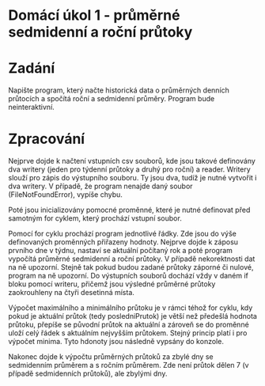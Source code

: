 # Domácí úkol 1 - průměrné sedmidenní a roční průtoky
# Zadání 
Napište program, který načte historická data o průměrných denních průtocích a spočítá roční a sedmidenní průměry. Program bude neinteraktivní.

# Zpracování 
Nejprve dojde k načtení vstupních csv souborů, kde jsou takové definovány dva writery (jeden pro týdenní průtoky a druhý pro roční) a reader. Writery slouží pro zápis do výstupního souboru. Ty jsou dva, tudíž je nutné vytvořit i dva writery. V případě, že program nenajde daný soubor (FileNotFoundError), vypíše chybu. 

Poté jsou inicializovány pomocné proměnné, které je nutné definovat před samotným for cyklem, který prochází vstupní soubor.

Pomocí for cyklu prochází program jednotlivé řádky. Zde jsou do výše definovaných proměnných přiřazeny hodnoty. Nejprve dojde k záposu prvního dne v týdnu, nastaví se aktuální počítaný rok a poté program vypočítá průměrné sedmidenní a roční průtoky. V případě nekorektnosti dat na ně upozorní. Stejně tak pokud budou zadané průtoky záporné či nulové, program na ně upozorní. Do výstupních souborů dochází vždy v daném if bloku pomocí writeru, přičemž jsou výsledné průměrné průtoky zaokrouhleny na čtyři desetinná místa.

Výpočet maximálního a minimálního průtoku je v rámci téhož for cyklu, kdy pokud je aktuální průtok (tedy posledniPrutok) je větší než předešlá hodnota průtoku, přepíše se původní průtok na aktuální a zároveň se do proměnné uloží celý řádek s aktuálním nejvyšším průtokem. Stejný princip platí i pro výpočet minima. Tyto hdonoty jsou následně vypsány do konzole. 

Nakonec dojde k výpočtu průměrných průtoků za zbylé dny se sedmidenním průměrem a s ročním průměrem. Zde není průtok dělen 7 (v případě sedmidenních průtoků), ale zbylými dny. 
